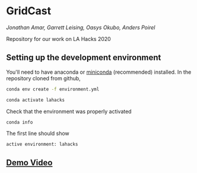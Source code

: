 # GridCast
*Jonathan Amar, Garrett Leising, Oasys Okubo, Anders Poirel*

Repository for our work on LA Hacks 2020

## Setting up the development environment

You'll need to have anaconda or [miniconda](https://docs.conda.io/en/latest/miniconda.html) (recommended) installed.
In the repository cloned from github,

```bash
conda env create -f environment.yml
```
```bash
conda activate lahacks
```
Check that the environment was properly activated
```bash
conda info
```
The first line should show
```
active environment: lahacks
```

<h2><a href="https://www.youtube.com/watch?v=_eKlS2_Z3XE">Demo Video</a></h2>
